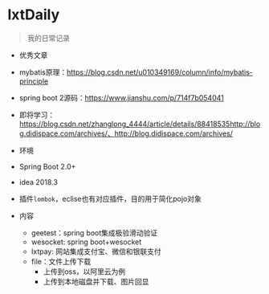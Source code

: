 # lxtDaily
> 我的日常记录

-  优秀文章
  - mybatis原理：https://blog.csdn.net/u010349169/column/info/mybatis-principle
  - spring boot 2源码：https://www.jianshu.com/p/714f7b054041
  - 即将学习：https://blog.csdn.net/zhanglong_4444/article/details/88418535http://blog.didispace.com/archives/、http://blog.didispace.com/archives/

-  环境
  - Spring Boot 2.0+
  - idea 2018.3
  - 插件`lombok`，eclise也有对应插件，目的用于简化pojo对象
-  内容	
   - geetest：spring boot集成极验滑动验证
   - wesocket: spring boot+wesocket
   - lxtpay: 网站集成支付宝、微信和银联支付
   - file：文件上传下载
      - 上传到oss，以阿里云为例
      - 上传到本地磁盘并下载、图片回显

